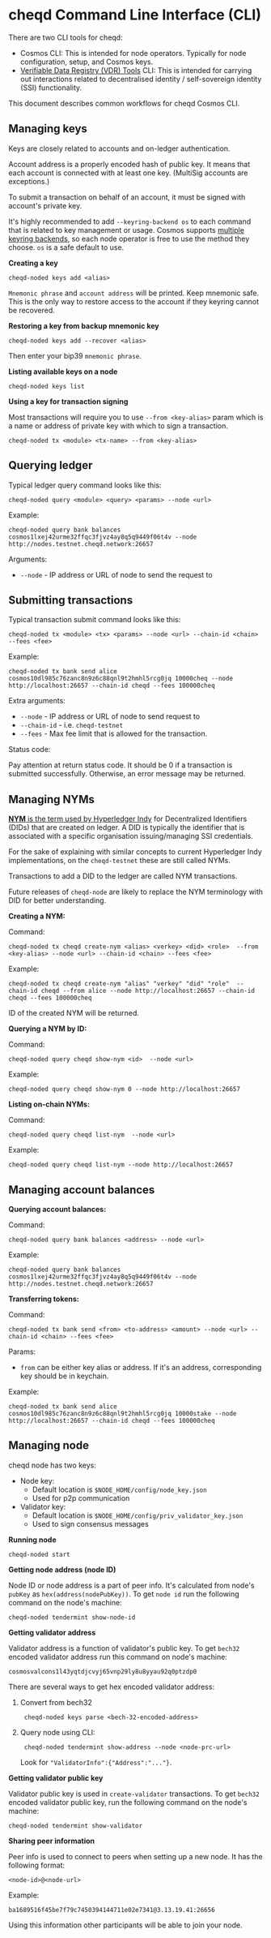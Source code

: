 # cheqd Command Line Interface \(CLI\)

There are two CLI tools for cheqd:

* Cosmos CLI: This is intended for node operators. Typically for node configuration, setup, and Cosmos keys.
* [Verifiable Data Registry \(VDR\) Tools](https://gitlab.com/evernym/verity/vdr-tools) CLI: This is intended for carrying out interactions related to decentralised identity / self-sovereign identity \(SSI\) functionality.

This document describes common workflows for cheqd Cosmos CLI.

## Managing keys

Keys are closely related to accounts and on-ledger authentication.

Account address is a properly encoded hash of public key. It means that each account is connected with at least one key. \(MultiSig accounts are exceptions.\)

To submit a transaction on behalf of an account, it must be signed with account's private key.

It's highly recommended to add `--keyring-backend os` to each command that is related to key management or usage. Cosmos supports [multiple keyring backends](https://docs.cosmos.network/v0.43/run-node/keyring.html), so each node operator is free to use the method they choose. `os` is a safe default to use.

**Creating a key**

```text
cheqd-noded keys add <alias>
```

`Mnemonic phrase` and `account address` will be printed. Keep mnemonic safe. This is the only way to restore access to the account if they keyring cannot be recovered.

**Restoring a key from backup mnemonic key**

```text
cheqd-noded keys add --recover <alias>
```
Then enter your bip39 `mnemonic phrase`.


**Listing available keys on a node**

```text
cheqd-noded keys list
```

**Using a key for transaction signing**

Most transactions will require you to use `--from <key-alias>` param which is a name or address of private key with which to sign a transaction.

```text
cheqd-noded tx <module> <tx-name> --from <key-alias>
```

## Querying ledger

Typical ledger query command looks like this:

```text
cheqd-noded query <module> <query> <params> --node <url>
```

Example:

```text
cheqd-noded query bank balances cosmos1lxej42urme32ffqc3fjvz4ay8q5q9449f06t4v --node http://nodes.testnet.cheqd.network:26657
```

Arguments:

* `--node` - IP address or URL of node to send the request to

## Submitting transactions

Typical transaction submit command looks like this:

```text
cheqd-noded tx <module> <tx> <params> --node <url> --chain-id <chain> --fees <fee>
```

Example:

```text
cheqd-noded tx bank send alice cosmos10dl985c76zanc8n9z6c88qnl9t2hmhl5rcg0jq 10000cheq --node http://localhost:26657 --chain-id cheqd --fees 100000cheq
```

Extra arguments:

* `--node` - IP address or URL of node to send request to
* `--chain-id` - i.e. `cheqd-testnet`
* `--fees` - Max fee limit that is allowed for the transaction. 

Status code:

Pay attention at return status code. It should be 0 if a transaction is submitted successfully. Otherwise, an error message may be returned.

## Managing NYMs

[**NYM** is the term used by Hyperledger Indy](https://hyperledger-indy.readthedocs.io/projects/node/en/latest/transactions.html#nym) for Decentralized Identifiers \(DIDs\) that are created on ledger. A DID is typically the identifier that is associated with a specific organisation issuing/managing SSI credentials.

For the sake of explaining with similar concepts to current Hyperledger Indy implementations, on the `cheqd-testnet` these are still called NYMs.

Transactions to add a DID to the ledger are called NYM transactions.

Future releases of `cheqd-node` are likely to replace the NYM terminology with DID for better understanding.

**Creating a NYM:**

Command:

```text
cheqd-noded tx cheqd create-nym <alias> <verkey> <did> <role>  --from <key-alias> --node <url> --chain-id <chain> --fees <fee>
```

Example:

```text
cheqd-noded tx cheqd create-nym "alias" "verkey" "did" "role"  --chain-id cheqd --from alice --node http://localhost:26657 --chain-id cheqd --fees 100000cheq
```

ID of the created NYM will be returned.

**Querying a NYM by ID:**

Command:

```text
cheqd-noded query cheqd show-nym <id>  --node <url>
```

Example:

```text
cheqd-noded query cheqd show-nym 0 --node http://localhost:26657
```

**Listing on-chain NYMs:**

Command:

```text
cheqd-noded query cheqd list-nym  --node <url>
```

Example:

```text
cheqd-noded query cheqd list-nym --node http://localhost:26657
```

## Managing account balances

**Querying account balances:**

Command:

```text
cheqd-noded query bank balances <address> --node <url>
```

Example:

```text
cheqd-noded query bank balances cosmos1lxej42urme32ffqc3fjvz4ay8q5q9449f06t4v --node http://nodes.testnet.cheqd.network:26657
```

**Transferring tokens:**

Command:

```text
cheqd-noded tx bank send <from> <to-address> <amount> --node <url> --chain-id <chain> --fees <fee>
```

Params:

* `from` can be either key alias or address. If it's an address, corresponding key should be in keychain.

Example:

```text
cheqd-noded tx bank send alice cosmos10dl985c76zanc8n9z6c88qnl9t2hmhl5rcg0jq 10000stake --node http://localhost:26657 --chain-id cheqd --fees 100000cheq
```

## Managing node

cheqd node has two keys:

* Node key:
  * Default location is `$NODE_HOME/config/node_key.json`
  * Used for p2p communication
* Validator key:
  * Default location is `$NODE_HOME/config/priv_validator_key.json`
  * Used to sign consensus messages

**Running node**

```text
cheqd-noded start
```

**Getting node address \(node ID\)**

Node ID or node address is a part of peer info. It's calculated from node's `pubKey` as `hex(address(nodePubKey))`. To get `node id` run the following command on the node's machine:

```text
cheqd-noded tendermint show-node-id
```

**Getting validator address**

Validator address is a function of validator's public key. To get `bech32` encoded validator address run this command on node's machine:

```text
cosmosvalcons1l43yqtdjcvyj65vnp29ly8u8yyau92q0ptzdp0
```

There are several ways to get hex encoded validator address:

1. Convert from bech32

   ```text
    cheqd-noded keys parse <bech-32-encoded-address>
   ```

2. Query node using CLI:

   ```text
    cheqd-noded tendermint show-address --node <node-prc-url>
   ```

   Look for `"ValidatorInfo":{"Address":"..."}`.

**Getting validator public key**

Validator public key is used in `create-validator` transactions. To get `bech32` encoded validator public key, run the following command on the node's machine:

```text
cheqd-noded tendermint show-validator
```

**Sharing peer information**

Peer info is used to connect to peers when setting up a new node. It has the following format:

```text
<node-id>@<node-url>
```

Example:

```text
ba1689516f45be7f79c7450394144711e02e7341@3.13.19.41:26656
```

Using this information other participants will be able to join your node.

